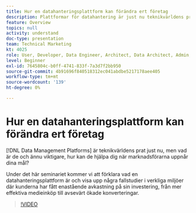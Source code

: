 ```yaml
---
title: Hur en datahanteringsplattform kan förändra ert företag
description: Plattformar för datahantering är just nu teknikvärldens prat, men vad är de och ännu viktigare, hur kan de hjälpa er när marknadsförarna uppnår era mål? Under det här seminariet kommer vi att förklara vad en datahanteringsplattform är och visa upp några fallstudier i verkliga miljöer där kunderna har fått enastående avkastning på sin investering, från mer effektiva medieinköp till avsevärt ökade konverteringar.
feature: Overview
topics: null
activity: understand
doc-type: presentation
team: Technical Marketing
kt: 4025
role: User, Developer, Data Engineer, Architect, Data Architect, Admin, Leader
level: Beginner
exl-id: 7645804c-b0ff-4741-833f-7a3d7f2bb950
source-git-commit: 4b91696f840518312ec041abdbe5217178aee405
workflow-type: tm+mt
source-wordcount: '139'
ht-degree: 0%

---
```


# Hur en datahanteringsplattform kan förändra ert företag

[!DNL Data Management Platforms] är teknikvärldens prat just nu, men vad är de och ännu viktigare, hur kan de hjälpa dig när marknadsförarna uppnår dina mål?

Under det här seminariet kommer vi att förklara vad en datahanteringsplattform är och visa upp några fallstudier i verkliga miljöer där kunderna har fått enastående avkastning på sin investering, från mer effektiva medieinköp till avsevärt ökade konverteringar.

>[!VIDEO](https://video.tv.adobe.com/v/29770/?quality=12)
